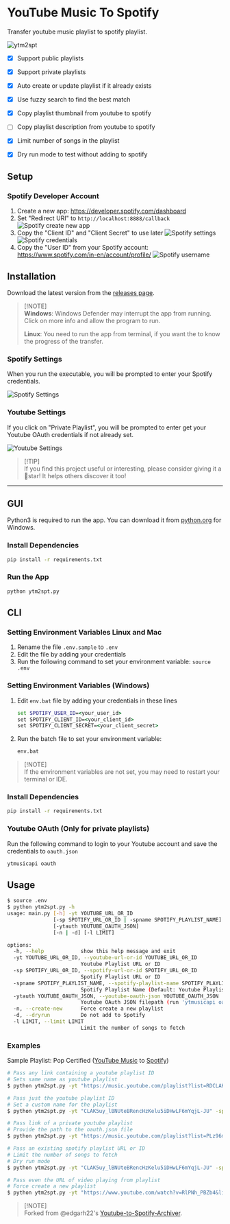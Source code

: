 # YouTube Music To Spotify

Transfer youtube music playlist to spotify playlist.

![ytm2spt](media/app_ui.png)

- [x] Support public playlists
- [x] Support private playlists
- [x] Auto create or update playlist if it already exists
- [x] Use fuzzy search to find the best match
- [x] Copy playlist thumbnail from youtube to spotify
- [ ] Copy playlist description from youtube to spotify
- [x] Limit number of songs in the playlist
- [x] Dry run mode to test without adding to spotify


## Setup

### Spotify Developer Account

1. Create a new app: https://developer.spotify.com/dashboard
2. Set "Redirect URI" to `http://localhost:8888/callback`
   ![Spotify create new app](media/spotify_create_app.png)
3. Copy the "Client ID" and "Client Secret" to use later
   ![Spotify settings](media/spotify_settings.png)
   ![Spotify credentials](media/spotify_credentials.png)
4. Copy the "User ID" from your Spotify account: https://www.spotify.com/in-en/account/profile/
   ![Spotify username](media/spotify_username.png)


## Installation

Download the latest version from the [releases page](https://github.com/abhishekmj303/ytm2spt/releases/latest).

> [!NOTE]<br>
> **Windows**: Windows Defender may interrupt the app from running. Click on more info and allow the program to run.
>
> **Linux**: You need to run the app from terminal, if you want the to know the progress of the transfer.


### Spotify Settings

When you run the executable, you will be prompted to enter your Spotify credentials.

![Spotify Settings](media/spotify_ui.png)

### Youtube Settings

If you click on "Private Playlist", you will be prompted to enter get your Youtube OAuth credentials if not already set.

![Youtube Settings](media/youtube_ui.png)


> [!TIP]<br>
> If you find this project useful or interesting, please consider giving it a 🌟star! It helps others discover it too!

---

## GUI

Python3 is required to run the app. You can download it from [python.org](https://www.python.org/downloads/) for Windows.

### Install Dependencies
```sh
pip install -r requirements.txt
```

### Run the App
```sh
python ytm2spt.py
```

## CLI

### Setting Environment Variables Linux and Mac

1. Rename the file `.env.sample` to `.env`
2. Edit the file by adding your credentials
3. Run the following command to set your environment variable: `source .env`


### Setting Environment Variables (Windows)

1. Edit `env.bat` file by adding your credentials in these lines
   ```bat
   set SPOTIFY_USER_ID=<your_user_id>
   set SPOTIFY_CLIENT_ID=<your_client_id>
   set SPOTIFY_CLIENT_SECRET=<your_client_secret>
   ```
2. Run the batch file to set your environment variable: 
   ```bat
   env.bat
   ```

>[!NOTE]<br>
> If the environment variables are not set, you may need to restart your terminal or IDE.

### Install Dependencies
```sh
pip install -r requirements.txt
```

### Youtube OAuth (Only for private playlists)

Run the following command to login to your Youtube account and save the credentials to `oauth.json`
```sh
ytmusicapi oauth
```

## Usage

```sh
$ source .env
$ python ytm2spt.py -h
usage: main.py [-h] -yt YOUTUBE_URL_OR_ID
               [-sp SPOTIFY_URL_OR_ID | -spname SPOTIFY_PLAYLIST_NAME]
               [-ytauth YOUTUBE_OAUTH_JSON]
               [-n | -d] [-l LIMIT]

options:
  -h, --help            show this help message and exit
  -yt YOUTUBE_URL_OR_ID, --youtube-url-or-id YOUTUBE_URL_OR_ID
                        Youtube Playlist URL or ID
  -sp SPOTIFY_URL_OR_ID, --spotify-url-or-id SPOTIFY_URL_OR_ID
                        Spotify Playlist URL or ID
  -spname SPOTIFY_PLAYLIST_NAME, --spotify-playlist-name SPOTIFY_PLAYLIST_NAME
                        Spotify Playlist Name (Default: Youtube Playlist Name)
  -ytauth YOUTUBE_OAUTH_JSON, --youtube-oauth-json YOUTUBE_OAUTH_JSON
                        Youtube OAuth JSON filepath (run 'ytmusicapi oauth')
  -n, --create-new      Force create a new playlist
  -d, --dryrun          Do not add to Spotify
  -l LIMIT, --limit LIMIT
                        Limit the number of songs to fetch
```

### Examples

Sample Playlist: Pop Certified ([YouTube Music](https://music.youtube.com/playlist?list=RDCLAK5uy_lBNUteBRencHzKelu5iDHwLF6mYqjL-JU) to [Spotify](https://open.spotify.com/playlist/6DyIxXHMwuEMbsfPTIr9C8))

```sh
# Pass any link containing a youtube playlist ID
# Sets same name as youtube playlist
$ python ytm2spt.py -yt "https://music.youtube.com/playlist?list=RDCLAK5uy_lBNUteBRencHzKelu5iDHwLF6mYqjL-JU"

# Pass just the youtube playlist ID
# Set a custom name for the playlist
$ python ytm2spt.py -yt "CLAK5uy_lBNUteBRencHzKelu5iDHwLF6mYqjL-JU" -spname "Pop Certified"

# Pass link of a private youtube playlist
# Provide the path to the oauth.json file
$ python ytm2spt.py -yt "https://music.youtube.com/playlist?list=PLz96m0PSfi9p8ABcEcUlSMVmz7sN-IEFu" -ytauth "oauth.json"

# Pass an existing spotify playlist URL or ID
# Limit the number of songs to fetch
# Dry run mode
$ python ytm2spt.py -yt "CLAK5uy_lBNUteBRencHzKelu5iDHwLF6mYqjL-JU" -sp "https://open.spotify.com/playlist/6DyIxXHMwuEMbsfPTIr9C8" -l 10 -d

# Pass even the URL of video playing from playlist
# Force create a new playlist
$ python ytm2spt.py -yt "https://www.youtube.com/watch?v=RlPNh_PBZb4&list=RDCLAK5uy_lBNUteBRencHzKelu5iDHwLF6mYqjL-JU" -n
```


> [!NOTE]<br>
> Forked from @edgarh22's [Youtube-to-Spotify-Archiver](https://github.com/edgarh92/Youtube-to-Spotify-Archiver).
